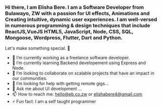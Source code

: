 ### Hi there, I am Elisha Bere. I am a Software Developer from Bulawayo, ZW with a passion for UI effects, Animations and Creating intuitive, dynamic user experiences. I am well-versed in numerous programming & design techniques that include ReactJS,VueJS HTML5, JavaScript, Node, CSS, SQL, Mongoose, Wordpress, Flutter, Dart and Python.

Let's make something special. 👋

- 🔭 I’m currently working as a freelance software developer.
- 🌱 I’m currently learning Backend developement using Express and Node.
- 👯 I’m looking to collaborate on scalable projects that have an impact in our communities.
- 🤔 I’m looking for help with getting remote gigs...
- 💬 Ask me about UI development ...
- 📫 How to reach me: hello@eb.co.zw or elishabere4@gmail.com
- ⚡ Fun fact: I am a self taught programmer

